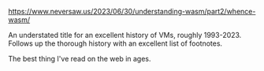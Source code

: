 https://www.neversaw.us/2023/06/30/understanding-wasm/part2/whence-wasm/

An understated title for an excellent history of VMs, roughly 1993-2023. Follows up the thorough history with an excellent list of footnotes.

The best thing I've read on the web in ages.